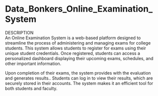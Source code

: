 # Data_Bonkers_Online_Examination_System

DESCRIPTION                                                                                                                                                     
An Online Examination System is a web-based platform designed to streamline the process of administering and managing exams for college students. This system allows students to register for exams  using their unique student credentials. Once registered, students can access a personalized dashboard displaying their upcoming exams, schedules, and other important information.

Upon completion of their exams, the system provides with the evaluation  and generates  results.. Students can log in to view their results, which are securely stored in their accounts. The system  makes it an efficient tool for both students and faculty.

